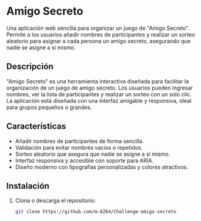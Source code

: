 # Amigo Secreto

Una aplicación web sencilla para organizar un juego de "Amigo Secreto". Permite a los usuarios añadir nombres de participantes y realizar un sorteo aleatorio para asignar a cada persona un amigo secreto, asegurando que nadie se asigne a sí mismo.

## Descripción

"Amigo Secreto" es una herramienta interactiva diseñada para facilitar la organización de un juego de amigo secreto. Los usuarios pueden ingresar nombres, ver la lista de participantes y realizar un sorteo con un solo clic. La aplicación está diseñada con una interfaz amigable y responsiva, ideal para grupos pequeños o grandes.

## Características

- Añadir nombres de participantes de forma sencilla.
- Validación para evitar nombres vacíos o repetidos.
- Sorteo aleatorio que asegura que nadie se asigne a sí mismo.
- Interfaz responsiva y accesible con soporte para ARIA.
- Diseño moderno con tipografías personalizadas y colores atractivos.

## Instalación

1. Clona o descarga el repositorio:
   ```bash
   git clone https://github.com/m-6264/Challenge-amigo-secreto